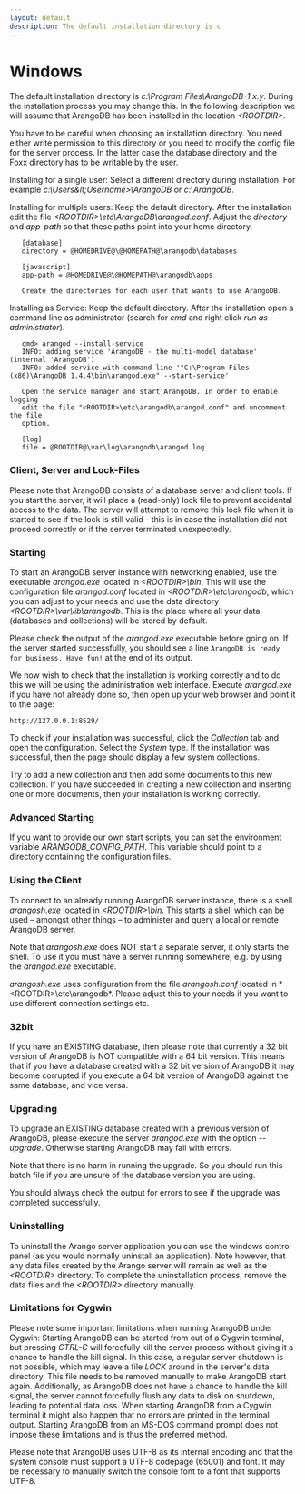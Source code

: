 ```yaml
---
layout: default
description: The default installation directory is c
---
```

Windows
=======

The default installation directory is *c:\Program Files\ArangoDB-1.x.y*. During the
installation process you may change this. In the following description we will assume
that ArangoDB has been installed in the location *&lt;ROOTDIR&gt;*.

You have to be careful when choosing an installation directory. You need either
write permission to this directory or you need to modify the config file for the
server process. In the latter case the database directory and the Foxx directory
has to be writable by the user.

Installing for a single user: Select a different directory during
installation. For example *c:\Users\&lt;Username&gt;\ArangoDB* or *c:\ArangoDB*.

Installing for multiple users: Keep the default directory. After the
installation edit the file *&lt;ROOTDIR&gt;\etc\ArangoDB\arangod.conf*. Adjust the
*directory* and *app-path* so that these paths point into your home directory.

       [database]
       directory = @HOMEDRIVE@\@HOMEPATH@\arangodb\databases

       [javascript]
       app-path = @HOMEDRIVE@\@HOMEPATH@\arangodb\apps

       Create the directories for each user that wants to use ArangoDB.

Installing as Service: Keep the default directory. After the installation open
a command line as administrator (search for *cmd* and right click *run as
administrator*).

       cmd> arangod --install-service
       INFO: adding service 'ArangoDB - the multi-model database' (internal 'ArangoDB')
       INFO: added service with command line '"C:\Program Files (x86)\ArangoDB 1.4.4\bin\arangod.exe" --start-service'

       Open the service manager and start ArangoDB. In order to enable logging
       edit the file "<ROOTDIR>\etc\arangodb\arangod.conf" and uncomment the file
       option.

       [log]
       file = @ROOTDIR@\var\log\arangodb\arangod.log


### Client, Server and Lock-Files

Please note that ArangoDB consists of a database server and client tools. If you
start the server, it will place a (read-only) lock file to prevent accidental
access to the data. The server will attempt to remove this lock file when it is
started to see if the lock is still valid - this is in case the installation did
not proceed correctly or if the server terminated unexpectedly.

### Starting

To start an ArangoDB server instance with networking enabled, use the executable
*arangod.exe* located in *&lt;ROOTDIR&gt;\bin*. This will use the configuration
file *arangod.conf* located in *&lt;ROOTDIR&gt;\etc\arangodb*, which you can adjust
to your needs and use the data directory *&lt;ROOTDIR&gt;\var\lib\arangodb*. This
is the place where all your data (databases and collections) will be stored
by default.

Please check the output of the *arangod.exe* executable before going on. If the
server started successfully, you should see a line `ArangoDB is ready for
business. Have fun!` at the end of its output.

We now wish to check that the installation is working correctly and to do this
we will be using the administration web interface. Execute *arangod.exe* if you
have not already done so, then open up your web browser and point it to the
page: 

    http://127.0.0.1:8529/

To check if your installation was successful, click the *Collection* tab and
open the configuration. Select the *System* type. If the installation was
successful, then the page should display a few system collections.

Try to add a new collection and then add some documents to this new collection.
If you have succeeded in creating a new collection and inserting one or more
documents, then your installation is working correctly.

### Advanced Starting

If you want to provide our own start scripts, you can set the environment
variable *ARANGODB_CONFIG_PATH*. This variable should point to a directory
containing the configuration files.

### Using the Client

To connect to an already running ArangoDB server instance, there is a shell
*arangosh.exe* located in *&lt;ROOTDIR&gt;\bin*. This starts a shell which can be
used – amongst other things – to administer and query a local or remote
ArangoDB server.

Note that *arangosh.exe* does NOT start a separate server, it only starts the
shell.  To use it you must have a server running somewhere, e.g. by using
the *arangod.exe* executable.

*arangosh.exe* uses configuration from the file *arangosh.conf* located in
*&lt;ROOTDIR&gt;\etc\arangodb\*. Please adjust this to your needs if you want to
use different connection settings etc.

### 32bit

If you have an EXISTING database, then please note that currently a 32 bit
version of ArangoDB is NOT compatible with a 64 bit version. This means that
if you have a database created with a 32 bit version of ArangoDB it may
become corrupted if you execute a 64 bit version of ArangoDB against the same
database, and vice versa.

### Upgrading

To upgrade an EXISTING database created with a previous version of ArangoDB,
please execute the server *arangod.exe* with the option
*--upgrade*. Otherwise starting ArangoDB may fail with errors.

Note that there is no harm in running the upgrade. So you should run this
batch file if you are unsure of the database version you are using.

You should always check the output for errors to see if the upgrade was
completed successfully.

### Uninstalling

To uninstall the Arango server application you can use the windows control panel
(as you would normally uninstall an application). Note however, that any data
files created by the Arango server will remain as well as the *&lt;ROOTDIR&gt;*
directory.  To complete the uninstallation process, remove the data files and
the *&lt;ROOTDIR&gt;* directory manually.

### Limitations for Cygwin

Please note some important limitations when running ArangoDB under Cygwin:
Starting ArangoDB can be started from out of a Cygwin terminal, but pressing
*CTRL-C* will forcefully kill the server process without giving it a chance to
handle the kill signal. In this case, a regular server shutdown is not possible,
which may leave a file *LOCK* around in the server's data directory.  This file
needs to be removed manually to make ArangoDB start again.  Additionally, as
ArangoDB does not have a chance to handle the kill signal, the server cannot
forcefully flush any data to disk on shutdown, leading to potential data loss.
When starting ArangoDB from a Cygwin terminal it might also happen that no
errors are printed in the terminal output.  Starting ArangoDB from an MS-DOS
command prompt does not impose these limitations and is thus the preferred
method.

Please note that ArangoDB uses UTF-8 as its internal encoding and that the
system console must support a UTF-8 codepage (65001) and font. It may be
necessary to manually switch the console font to a font that supports UTF-8.
